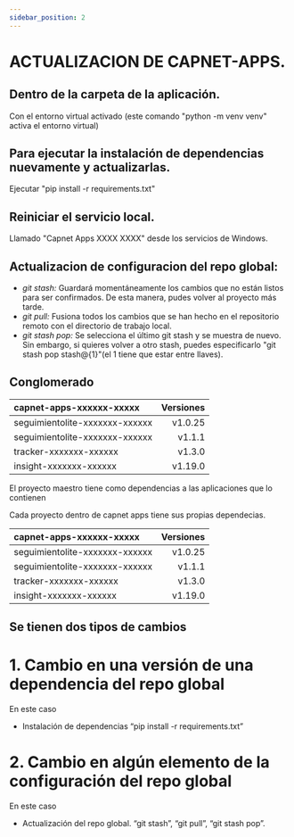 ```yaml
---
sidebar_position: 2
---
```

# ACTUALIZACION DE CAPNET-APPS.

## Dentro de la carpeta de la aplicación. 
Con el entorno virtual activado (este comando "python -m venv venv" activa el entorno virtual)
## Para ejecutar la instalación de dependencias nuevamente y actualizarlas. 
Ejecutar "pip install -r requirements.txt"
## Reiniciar el servicio local.
Llamado "Capnet Apps XXXX XXXX" desde los servicios de Windows.
## Actualizacion de configuracion del repo global:
- *git stash:* Guardará momentáneamente los cambios que no están 
listos para ser confirmados. De esta manera, pudes volver al 
proyecto más tarde.
- *git pull:* Fusiona todos los cambios que se han hecho en el 
repositorio remoto con el directorio de trabajo local. 
- *git stash pop:* Se selecciona el último git stash y se muestra de nuevo. Sin embargo, si quieres volver a otro stash, puedes especificarlo "git stash pop stash@{1}"(el 1 tiene que estar entre llaves).
## Conglomerado 
|capnet-apps-xxxxxx-xxxxx| Versiones  |
|:----------------|----------------:|
| seguimientolite-xxxxxxx-xxxxxx | v1.0.25|
| seguimientolite-xxxxxxx-xxxxxx | v1.1.1|
| tracker-xxxxxxx-xxxxxx    |      v1.3.0 | 
| insight-xxxxxxx-xxxxxx   |       v1.19.0|

El proyecto maestro tiene como dependencias a las aplicaciones que lo contienen

Cada proyecto dentro de capnet apps tiene sus propias dependecias.

|capnet-apps-xxxxxx-xxxxx| Versiones  |
|:----------------|----------------:|
| seguimientolite-xxxxxxx-xxxxxx | v1.0.25|
| seguimientolite-xxxxxxx-xxxxxx | v1.1.1|
| tracker-xxxxxxx-xxxxxx    |      v1.3.0 | 
| insight-xxxxxxx-xxxxxx   |       v1.19.0|

## Se tienen dos tipos de cambios
# 1. Cambio en una versión de una dependencia del repo global
En este caso 
- Instalación de dependencias “pip install -r requirements.txt”
# 2. Cambio en algún elemento de la configuración del repo global
En este caso
- Actualización del repo global. “git stash”, “git pull”, “git stash pop”.

